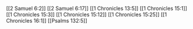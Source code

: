 [[2 Samuel 6:2]]
[[2 Samuel 6:17]]
[[1 Chronicles 13:5]]
[[1 Chronicles 15:1]]
[[1 Chronicles 15:3]]
[[1 Chronicles 15:12]]
[[1 Chronicles 15:25]]
[[1 Chronicles 16:1]]
[[Psalms 132:5]]
